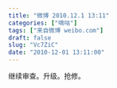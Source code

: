```yaml
---
title: "微博 2010.12.1 13:11"
categories: ["嘀咕"]
tags: ["来自微博 weibo.com"]
draft: false
slug: "Vc7ZiC"
date: "2010-12-01 13:11:00"
---
```


<p>继续审查。升级。抢修。 ​​​​</p>
